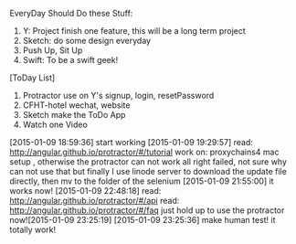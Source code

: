 EveryDay Should Do these Stuff:
1. Y: Project finish one feature, this will be a long term project
2. Sketch: do some design everyday
3. Push Up, Sit Up
4. Swift: To be a swift geek!

[ToDay List]
1. Protractor use on Y's signup, login, resetPassword
2. CFHT-hotel wechat, website
3. Sketch make the ToDo App
4. Watch one Video

[2015-01-09 18:59:36] start working
[2015-01-09 19:29:57] read: http://angular.github.io/protractor/#/tutorial
  work on: proxychains4 mac setup , otherwise the protractor can not work all right
  failed, not sure why can not use that
  but finally I use linode server to download the update file directly, then mv to the folder of the selenium [2015-01-09 21:55:00]
  it works now! [2015-01-09 22:48:18]
  read: http://angular.github.io/protractor/#/api
  read: http://angular.github.io/protractor/#/faq
just hold up to use the protractor now![2015-01-09 23:25:19]
[2015-01-09 23:25:36] make human test! it totally work!

